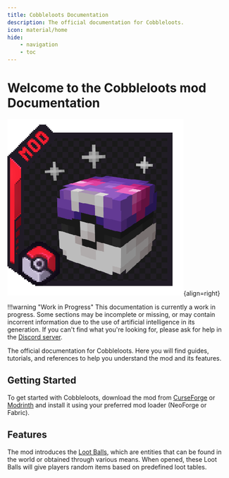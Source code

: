 ```yaml
---
title: Cobbleloots Documentation
description: The official documentation for Cobbleloots.
icon: material/home
hide:
    - navigation
    - toc
---
```


# Welcome to the Cobbleloots mod Documentation
![Cobbleloots Logo](assets/logo.png){align=right}

!!!warning "Work in Progress"
    This documentation is currently a work in progress. Some sections may be incomplete or missing, or may contain incorrent information due to the use of artificial intelligence in its generation. If you can't find what you're looking for, please ask for help in the [Discord server](https://discord.gg/kbykWUH5dV).

The official documentation for Cobbleloots. Here you will find guides, tutorials, and references to help you understand the mod and its features.

## Getting Started
To get started with Cobbleloots, download the mod from [CurseForge](https://www.curseforge.com/minecraft/mc-mods/cobbleloots) or [Modrinth](https://modrinth.com/mod/cobbleloots) and install it using your preferred mod loader (NeoForge or Fabric).

## Features
The mod introduces the [Loot Balls](loot_balls/index.md), which are entities that can be found in the world or obtained through various means. When opened, these Loot Balls will give players random items based on predefined loot tables.